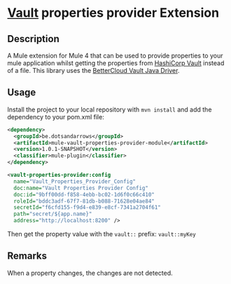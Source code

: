 # [Vault](https://www.vaultproject.io/) properties provider Extension

## Description
A Mule extension for Mule 4 that can be used to provide properties to your mule application whilst getting the properties from [HashiCorp Vault](https://www.vaultproject.io/) instead of a file.
This library uses the [BetterCloud Vault Java Driver](https://github.com/BetterCloud/vault-java-driver).

## Usage
Install the project to your local repository with `mvn install` and add the dependency to your pom.xml file:
```xml
<dependency>
  <groupId>be.dotsandarrows</groupId>
  <artifactId>mule-vault-properties-provider-module</artifactId>
  <version>1.0.1-SNAPSHOT</version>
  <classifier>mule-plugin</classifier>
</dependency>
```

```xml
<vault-properties-provider:config
  name="Vault_Properties_Provider_Config"
  doc:name="Vault Properties Provider Config"
  doc:id="9bff00dd-f858-4ebb-bc02-1d6f0c66c410"
  roleId="bddc3adf-67f7-81db-b088-71628e04ae84"
  secretId="f6cfd155-f9d4-e839-e8cf-7341a2704f61"
  path="secret/${app.name}"
  address="http://localhost:8200" />
```

Then get the property value with the `vault::` prefix:
`vault::myKey`

## Remarks
When a property changes, the changes are not detected.